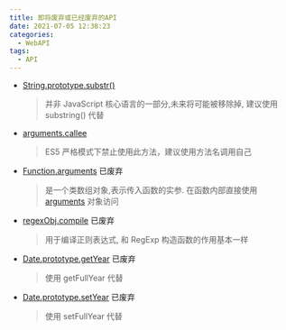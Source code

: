 ```yaml
---
title: 即将废弃或已经废弃的API
date: 2021-07-05 12:38:23
categories:
  - WebAPI
tags:
  - API
---
```


- [String.prototype.substr()](https://developer.mozilla.org/zh-CN/docs/Web/JavaScript/Reference/Global_Objects/String/substr)

  > 并非 JavaScript 核心语言的一部分,未来将可能被移除掉, 建议使用 substring() 代替

- [arguments.callee](https://developer.mozilla.org/en-US/docs/Web/JavaScript/Reference/Functions/arguments/callee)

  > ES5 严格模式下禁止使用此方法，建议使用方法名调用自己

- [Function.arguments](https://developer.mozilla.org/zh-CN/docs/Web/JavaScript/Reference/Global_Objects/Function/arguments) 已废弃

  > 是一个类数组对象,表示传入函数的实参. 在函数内部直接使用 [arguments](https://developer.mozilla.org/zh-CN/docs/Web/JavaScript/Reference/Functions/arguments) 对象访问

- [regexObj.compile](https://developer.mozilla.org/zh-CN/docs/Web/JavaScript/Reference/Global_Objects/RegExp/compile) 已废弃

  > 用于编译正则表达式, 和 RegExp 构造函数的作用基本一样

- [Date.prototype.getYear](https://developer.mozilla.org/zh-CN/docs/Web/JavaScript/Reference/Global_Objects/Date/getYear) 已废弃

  > 使用 getFullYear 代替

- [Date.prototype.setYear](https://developer.mozilla.org/zh-CN/docs/Web/JavaScript/Reference/Global_Objects/Date/setYear) 已废弃

  > 使用 setFullYear 代替

